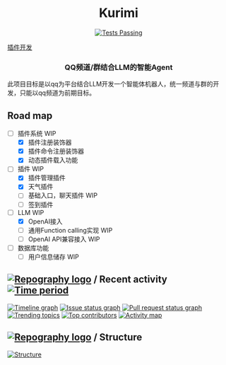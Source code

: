 <h1 align="center">Kurimi</h1>
<p align="center">
    <p align="center">
      <a href="#">
        <img alt="Tests Passing" src="https://img.shields.io/github/license/tusik/kurumi" />
      </a>
    </p>
    <a href="plugins">插件开发</a>
    <h3 align="center">QQ频道/群结合LLM的智能Agent</h3>
  </p>
</div>

此项目目标是以qq为平台结合LLM开发一个智能体机器人，统一频道与群的开发，只能以qq频道为前期目标。

## Road map
- [ ] 插件系统 WIP
  - [x] 插件注册装饰器
  - [x] 插件命令注册装饰器
  - [x] 动态插件载入功能

- [ ] 插件 WIP
  - [x] 插件管理插件 
  - [x] 天气插件
  - [ ] 基础入口，聊天插件 WIP
  - [ ] 签到插件

- [ ] LLM WIP
  - [x] OpenAI接入
  - [ ] 通用Function calling实现 WIP
  - [ ] OpenAI API兼容接入 WIP

- [ ] 数据库功能
  - [ ] 用户信息储存 WIP

## [![Repography logo](https://images.repography.com/logo.svg)](https://repography.com) / Recent activity [![Time period](https://images.repography.com/52368286/tusik/Kurumi/recent-activity/YEAc4a5LJqlumSFBKcU8pTGq2DNxPbaHrgODWKgqSro/RvP5bd2_SJKrhRO8c_8VHwGo0cEnaFqnnHP-RwBWgng_badge.svg)](https://repography.com)
[![Timeline graph](https://images.repography.com/52368286/tusik/Kurumi/recent-activity/YEAc4a5LJqlumSFBKcU8pTGq2DNxPbaHrgODWKgqSro/RvP5bd2_SJKrhRO8c_8VHwGo0cEnaFqnnHP-RwBWgng_timeline.svg)](https://github.com/tusik/Kurumi/commits)
[![Issue status graph](https://images.repography.com/52368286/tusik/Kurumi/recent-activity/YEAc4a5LJqlumSFBKcU8pTGq2DNxPbaHrgODWKgqSro/RvP5bd2_SJKrhRO8c_8VHwGo0cEnaFqnnHP-RwBWgng_issues.svg)](https://github.com/tusik/Kurumi/issues)
[![Pull request status graph](https://images.repography.com/52368286/tusik/Kurumi/recent-activity/YEAc4a5LJqlumSFBKcU8pTGq2DNxPbaHrgODWKgqSro/RvP5bd2_SJKrhRO8c_8VHwGo0cEnaFqnnHP-RwBWgng_prs.svg)](https://github.com/tusik/Kurumi/pulls)
[![Trending topics](https://images.repography.com/52368286/tusik/Kurumi/recent-activity/YEAc4a5LJqlumSFBKcU8pTGq2DNxPbaHrgODWKgqSro/RvP5bd2_SJKrhRO8c_8VHwGo0cEnaFqnnHP-RwBWgng_words.svg)](https://github.com/tusik/Kurumi/commits)
[![Top contributors](https://images.repography.com/52368286/tusik/Kurumi/recent-activity/YEAc4a5LJqlumSFBKcU8pTGq2DNxPbaHrgODWKgqSro/RvP5bd2_SJKrhRO8c_8VHwGo0cEnaFqnnHP-RwBWgng_users.svg)](https://github.com/tusik/Kurumi/graphs/contributors)
[![Activity map](https://images.repography.com/52368286/tusik/Kurumi/recent-activity/YEAc4a5LJqlumSFBKcU8pTGq2DNxPbaHrgODWKgqSro/RvP5bd2_SJKrhRO8c_8VHwGo0cEnaFqnnHP-RwBWgng_map.svg)](https://github.com/tusik/Kurumi/commits)

## [![Repography logo](https://images.repography.com/logo.svg)](https://repography.com) / Structure
[![Structure](https://images.repography.com/52368286/tusik/Kurumi/structure/YEAc4a5LJqlumSFBKcU8pTGq2DNxPbaHrgODWKgqSro/ocYNrKYWjN8AC8kE_dYT553R9KOOw0Rm1gVcatcwnPs_table.svg)](https://github.com/tusik/Kurumi)
